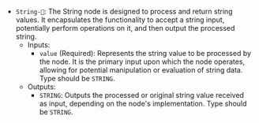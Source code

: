 - `String-🔬`: The String node is designed to process and return string values. It encapsulates the functionality to accept a string input, potentially perform operations on it, and then output the processed string.
    - Inputs:
        - `value` (Required): Represents the string value to be processed by the node. It is the primary input upon which the node operates, allowing for potential manipulation or evaluation of string data. Type should be `STRING`.
    - Outputs:
        - `STRING`: Outputs the processed or original string value received as input, depending on the node's implementation. Type should be `STRING`.
